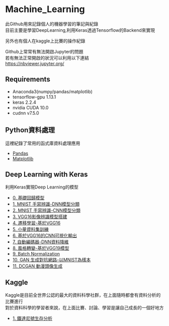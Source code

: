 # Machine_Learning


此Github用來記錄個人的機器學習的筆記與紀錄  
目前主要是學習DeepLearning,利用Keras透過Tensorflow的Backend來實現

另外也有個人在kaggle上比賽的操作紀錄

Github上常常有無法開啟Jupyter的問題  
若有無法正常開啟的狀況可以利用以下連結  
https://nbviewer.jupyter.org/

## Requirements
* Anaconda3(numpy/pandas/matplotlib)
* tensorflow-gpu  1.13.1
* keras 2.2.4
* nvidia CUDA 10.0
* cudnn v7.5.0


## Python資料處理
這裡紀錄了常用的函式庫資料處理應用
* [Pandas](https://github.com/Leolewis5/Machine_Learning/blob/master/Python_data_handle/pandas_practice.ipynb)
* [Matplotlib](https://github.com/Leolewis5/Machine_Learning/blob/master/Python_data_handle/matplotlib_practice.ipynb)

## Deep Learning with Keras
利用Keras實現Deep Learning的模型
* [0. 基礎回歸模型](https://github.com/Leolewis5/Machine_Learning/blob/master/Deep_Learning_with_Keras/0.%20Basic%20regression.ipynb)
* [1. MNIST 手寫辨識-DNN模型分類](https://github.com/Leolewis5/Machine_Learning/blob/master/Deep_Learning_with_Keras/1.%20MNIST_MLP.ipynb)
* [2. MNIST 手寫辨識-CNN模型分類](https://github.com/Leolewis5/Machine_Learning/blob/master/Deep_Learning_with_Keras/2.%20MNIST_CNN.ipynb)
* [3. VGG16影像辨識模型搭建](https://github.com/Leolewis5/Machine_Learning/blob/master/Deep_Learning_with_Keras/3.%20VGG16_example.ipynb)
* [4. 遷移學習-基於VGG16](https://github.com/Leolewis5/Machine_Learning/blob/master/Deep_Learning_with_Keras/4.%20Transfer_learning.ipynb)
* [5. 小量資料集訓練](https://github.com/Leolewis5/Machine_Learning/blob/master/Deep_Learning_with_Keras/5.%20Small_dataset_training.ipynb)
* [6. 基於VGG16的CNN可視化輸出](https://github.com/Leolewis5/Machine_Learning/blob/master/Deep_Learning_with_Keras/6.%20Visulize_CNN_what_to_see.ipynb)
* [7. 自動編碼器-DNN資料降維](https://github.com/Leolewis5/Machine_Learning/blob/master/Deep_Learning_with_Keras/7.%20Auto-encoder.ipynb)
* [8. 風格轉變-基於VGG19模型](https://github.com/Leolewis5/Machine_Learning/blob/master/Deep_Learning_with_Keras/8.%20CNN_Style_Transfer.ipynb)
* [9. Batch Normalization](https://github.com/Leolewis5/Machine_Learning/blob/master/Deep_Learning_with_Keras/9.%20Batch_Normalization.ipynb)
* [10. GAN 生成對抗網路-以MNIST為樣本](https://github.com/Leolewis5/Machine_Learning/blob/master/Deep_Learning_with_Keras/10.%20GAN_MNIST.ipynb)
* [11. DCGAN 動漫頭像生成](https://github.com/Leolewis5/Machine_Learning/blob/master/Deep_Learning_with_Keras/11.%20DCGAN_AnimeFace.ipynb)

## Kaggle
Kaggle是目前全世界公認的最大的資料科學社群，在上面隨時都會有資料分析的比賽進行  
對於資料科學的學習者來說，在上面比賽、討論、學習是讓自己成長的一個好地方
* [1. 鐵達尼號生存分析](https://github.com/Leolewis5/Machine_Learning/blob/master/Kaggle/Titanic_Keras.ipynb)
